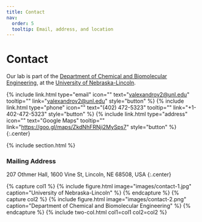 ```yaml
---
title: Contact
nav:
  order: 5
  tooltip: Email, address, and location
---
```


# <i class="fas fa-envelope"></i>Contact

Our lab is part of the [Department of Chemical and Biomolecular Engineering](https://engineering.unl.edu/chme/), at the [University of Nebraska-Lincoln](https://www.unl.edu/).

{%
  include link.html
  type="email"
  icon=""
  text="valexandrov2@unl.edu"
  tooltip=""
  link="valexandrov2@unl.edu"
  style="button"
%}
{%
  include link.html
  type="phone"
  icon=""
  text="(402) 472-5323"
  tooltip=""
  link="+1-402-472-5323"
  style="button"
%}
{%
  include link.html
  type="address"
  icon=""
  text="Google Maps"
  tooltip=""
  link="https://goo.gl/maps/ZkdNhFRNji2MySps7"
  style="button"
%}
{:.center}

{% include section.html %}

### <i class="fas fa-mail-bulk"></i>Mailing Address

207 Othmer Hall, 
1600 Vine St, 
Lincoln, NE 68508, 
USA
{:.center}

{% capture col1 %}
{%
  include figure.html
  image="images/contact-1.jpg"
  caption="University of Nebraska-Lincoln"
%}
{% endcapture %}
{% capture col2 %}
{%
  include figure.html
  image="images/contact-2.png"
  caption="Department of Chemical and Biomolecular Engineering"
%}
{% endcapture %}
{% include two-col.html col1=col1 col2=col2 %}
